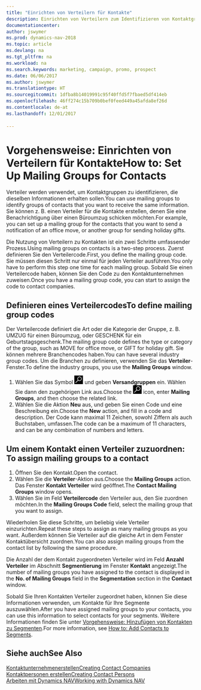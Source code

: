 ```yaml
---
title: "Einrichten von Verteilern für Kontakte"
description: Einrichten von Verteilern zum Identifizieren von Kontaktgruppen, denen die gleichen Informationen zugehen sollen, z. B. Marketingkampagnen oder Promotionen.
documentationcenter: 
author: jswymer
ms.prod: dynamics-nav-2018
ms.topic: article
ms.devlang: na
ms.tgt_pltfrm: na
ms.workload: na
ms.search.keywords: marketing, campaign, promo, prospect
ms.date: 06/06/2017
ms.author: jswymer
ms.translationtype: HT
ms.sourcegitcommit: 1dfba8b14019991c95f40ffd5f7fbaed5df414eb
ms.openlocfilehash: 46ff274c15b709b0bef0feed449a45afda8ef26d
ms.contentlocale: de-at
ms.lasthandoff: 12/01/2017

---
```

# <a name="how-to-set-up-mailing-groups-for-contacts"></a><span data-ttu-id="12f24-103">Vorgehensweise: Einrichten von Verteilern für Kontakte</span><span class="sxs-lookup"><span data-stu-id="12f24-103">How to: Set Up Mailing Groups for Contacts</span></span>
<span data-ttu-id="12f24-104">Verteiler werden verwendet, um Kontaktgruppen zu identifizieren, die dieselben Informationen erhalten sollen.</span><span class="sxs-lookup"><span data-stu-id="12f24-104">You can use mailing groups to identify groups of contacts that you want to receive the same information.</span></span> <span data-ttu-id="12f24-105">Sie können z. B. einen Verteiler für die Kontakte erstellen, denen Sie eine Benachrichtigung über einen Büroumzug schicken möchten.</span><span class="sxs-lookup"><span data-stu-id="12f24-105">For example, you can set up a mailing group for the contacts that you want to send a notification of an office move, or another group for sending holiday gifts.</span></span>

<span data-ttu-id="12f24-106">Die Nutzung von Verteilern zu Kontakten ist ein zwei Schritte umfassender Prozess.</span><span class="sxs-lookup"><span data-stu-id="12f24-106">Using mailing groups on contacts is a two-step process.</span></span> <span data-ttu-id="12f24-107">Zuerst definieren Sie den Verteilercode.</span><span class="sxs-lookup"><span data-stu-id="12f24-107">First, you define the mailing group code.</span></span> <span data-ttu-id="12f24-108">Sie müssen diesen Schritt nur einmal für jeden Verteiler ausführen.</span><span class="sxs-lookup"><span data-stu-id="12f24-108">You only have to perform this step one time for each mailing group.</span></span> <span data-ttu-id="12f24-109">Sobald Sie einen Verteilercode haben, können Sie den Code zu den Kontaktunternehmen zuweisen.</span><span class="sxs-lookup"><span data-stu-id="12f24-109">Once you have a mailing group code, you can start to assign the code to contact companies.</span></span>

## <a name="to-define-mailing-group-codes"></a><span data-ttu-id="12f24-110">Definieren eines Verteilercodes</span><span class="sxs-lookup"><span data-stu-id="12f24-110">To define mailing group codes</span></span>
<span data-ttu-id="12f24-111">Der Verteilercode definiert die Art oder die Kategorie der Gruppe, z. B. UMZUG für einen Büroumzug, oder GESCHENK für ein Geburtstagsgeschenk.</span><span class="sxs-lookup"><span data-stu-id="12f24-111">The mailing group code defines the type or category of the group, such as MOVE for office move, or GIFT for holiday gift.</span></span> <span data-ttu-id="12f24-112">Sie können mehrere Branchencodes haben.</span><span class="sxs-lookup"><span data-stu-id="12f24-112">You can have several industry group codes.</span></span> <span data-ttu-id="12f24-113">Um die Branchen zu definieren, verwenden Sie das **Verteiler**-Fenster.</span><span class="sxs-lookup"><span data-stu-id="12f24-113">To define the industry groups, you use the **Mailing Groups** window.</span></span>

1. <span data-ttu-id="12f24-114">Wählen Sie das Symbol ![Nach Seite oder Bericht suchen](media/ui-search/search_small.png "Nach Seite oder Bericht suchen") und geben **Versandgruppen** ein. Wählen Sie dann den zugehörigen Link aus.</span><span class="sxs-lookup"><span data-stu-id="12f24-114">Choose the ![Search for Page or Report](media/ui-search/search_small.png "Search for Page or Report icon") icon, enter **Mailing Groups**, and then choose the related link.</span></span>
2. <span data-ttu-id="12f24-115">Wählen Sie die Aktion **Neu** aus, und geben Sie einen Code und eine Beschreibung ein.</span><span class="sxs-lookup"><span data-stu-id="12f24-115">Choose the **New** action, and fill in a code and description.</span></span> <span data-ttu-id="12f24-116">Der Code kann maximal 11 Zeichen, sowohl Ziffern als auch Buchstaben, umfassen.</span><span class="sxs-lookup"><span data-stu-id="12f24-116">The code can be a maximum of 11 characters, and can be any combination of numbers and letters.</span></span>

## <span data-ttu-id="12f24-117"><a name="AssignMailGroupContact">Um einem Kontakt einen Verteiler zuzuordnen:</a></span><span class="sxs-lookup"><span data-stu-id="12f24-117"><a name="AssignMailGroupContact"></a> To assign mailing groups to a contact</span></span>
1. <span data-ttu-id="12f24-118">Öffnen Sie den Kontakt.</span><span class="sxs-lookup"><span data-stu-id="12f24-118">Open the contact.</span></span>
2. <span data-ttu-id="12f24-119">Wählen Sie die **Verteiler**-Aktion aus.</span><span class="sxs-lookup"><span data-stu-id="12f24-119">Choose the **Mailing Groups** action.</span></span> <span data-ttu-id="12f24-120">Das Fenster **Kontakt Verteiler** wird geöffnet.</span><span class="sxs-lookup"><span data-stu-id="12f24-120">The **Contact Mailing Groups** window opens.</span></span>
3. <span data-ttu-id="12f24-121">Wählen Sie im Feld **Verteilercode** den Verteiler aus, den Sie zuordnen möchten.</span><span class="sxs-lookup"><span data-stu-id="12f24-121">In the **Mailing Groups Code** field, select the mailing group that you want to assign.</span></span>

<span data-ttu-id="12f24-122">Wiederholen Sie diese Schritte, um beliebig viele Verteiler einzurichten.</span><span class="sxs-lookup"><span data-stu-id="12f24-122">Repeat these steps to assign as many mailing groups as you want.</span></span> <span data-ttu-id="12f24-123">Außerdem können Sie Verteiler auf die gleiche Art in dem Fenster Kontaktübersicht zuordnen.</span><span class="sxs-lookup"><span data-stu-id="12f24-123">You can also assign mailing groups from the contact list by following the same procedure.</span></span>

<span data-ttu-id="12f24-124">Die Anzahl der dem Kontakt zugeordneten Verteiler wird im Feld **Anzahl Verteiler** im Abschnitt **Segmentierung** im Fenster **Kontakt** angezeigt.</span><span class="sxs-lookup"><span data-stu-id="12f24-124">The number of mailing groups you have assigned to the contact is displayed in the **No. of Mailing Groups** field in the **Segmentation** section in the **Contact** window.</span></span>

<span data-ttu-id="12f24-125">Sobald Sie Ihren Kontakten Verteiler zugeordnet haben, können Sie diese Informationen verwenden, um Kontakte für Ihre Segmente auszuwählen.</span><span class="sxs-lookup"><span data-stu-id="12f24-125">After you have assigned mailing groups to your contacts, you can use this information to select contacts for your segments.</span></span> <span data-ttu-id="12f24-126">Weitere Informationen finden Sie unter [Vorgehensweise: Hinzufügen von Kontakten zu Segmenten](marketing-add-contact-segment.md).</span><span class="sxs-lookup"><span data-stu-id="12f24-126">For more information, see [How to: Add Contacts to Segments](marketing-add-contact-segment.md).</span></span>

## <a name="see-also"></a><span data-ttu-id="12f24-127">Siehe auch</span><span class="sxs-lookup"><span data-stu-id="12f24-127">See Also</span></span>
[<span data-ttu-id="12f24-128">Kontaktunternehmenerstellen</span><span class="sxs-lookup"><span data-stu-id="12f24-128">Creating Contact Companies</span></span>](marketing-create-contact-companies.md)  
[<span data-ttu-id="12f24-129">Kontaktpersonen erstellen</span><span class="sxs-lookup"><span data-stu-id="12f24-129">Creating Contact Persons</span></span>](marketing-create-contact-persons.md)  
[<span data-ttu-id="12f24-130">Arbeiten mit Dynamics NAV</span><span class="sxs-lookup"><span data-stu-id="12f24-130">Working with Dynamics NAV</span></span>](ui-work-product.md)

